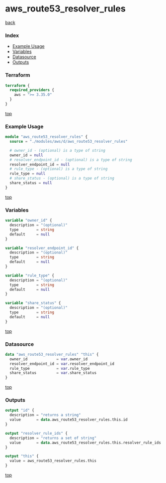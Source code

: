 # aws_route53_resolver_rules

[back](../aws.md)

### Index

- [Example Usage](#example-usage)
- [Variables](#variables)
- [Datasource](#datasource)
- [Outputs](#outputs)

### Terraform

```terraform
terraform {
  required_providers {
    aws = ">= 3.35.0"
  }
}
```

[top](#index)

### Example Usage

```terraform
module "aws_route53_resolver_rules" {
  source = "./modules/aws/d/aws_route53_resolver_rules"

  # owner_id - (optional) is a type of string
  owner_id = null
  # resolver_endpoint_id - (optional) is a type of string
  resolver_endpoint_id = null
  # rule_type - (optional) is a type of string
  rule_type = null
  # share_status - (optional) is a type of string
  share_status = null
}
```

[top](#index)

### Variables

```terraform
variable "owner_id" {
  description = "(optional)"
  type        = string
  default     = null
}

variable "resolver_endpoint_id" {
  description = "(optional)"
  type        = string
  default     = null
}

variable "rule_type" {
  description = "(optional)"
  type        = string
  default     = null
}

variable "share_status" {
  description = "(optional)"
  type        = string
  default     = null
}
```

[top](#index)

### Datasource

```terraform
data "aws_route53_resolver_rules" "this" {
  owner_id             = var.owner_id
  resolver_endpoint_id = var.resolver_endpoint_id
  rule_type            = var.rule_type
  share_status         = var.share_status
}
```

[top](#index)

### Outputs

```terraform
output "id" {
  description = "returns a string"
  value       = data.aws_route53_resolver_rules.this.id
}

output "resolver_rule_ids" {
  description = "returns a set of string"
  value       = data.aws_route53_resolver_rules.this.resolver_rule_ids
}

output "this" {
  value = aws_route53_resolver_rules.this
}
```

[top](#index)